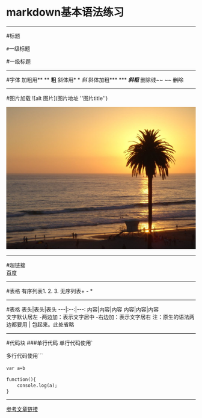 # markdown基本语法练习
---

#标题


`#`一级标题  

#一级标题

---

#字体
加粗用** **  **粗**
斜体用* *    *斜*
斜体加粗*** ***  ***斜粗***
删除线~~ ~~ ~~删除~~

---
#图片加载
![alt 图片](图片地址 ''图片title'')

![alt 一张风景照片](https://github.com/nainiuainiunai/markdown/blob/master/1.jpg)

---
#超链接  
[百度](http://baidu.com)




---
#表格
有序列表1. 2. 3.
无序列表+ - *

---
#表格
表头|表头|表头
---|:--:|---:
内容|内容|内容
内容|内容|内容  
文字默认居左
-两边加：表示文字居中
-右边加：表示文字居右
注：原生的语法两边都要用 | 包起来。此处省略

---
#代码块
###单行代码
单行代码使用`

多行代码使用```

`var a=b`
```
function(){
    console.log(a);
}
```  
---
[参考文章链接](https://www.jianshu.com/p/191d1e21f7ed)